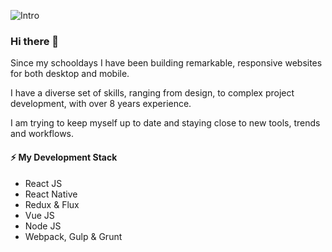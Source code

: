 ![Intro](https://toropanov.com/images/3_lZwI7.png)

### Hi there 👋

Since my schooldays I have been building remarkable, responsive websites for both desktop and mobile.

I have a diverse set of skills, ranging from design, to complex project development, with over 8 years experience.

I am trying to keep myself up to date and staying close to new tools, trends and workflows.


#### ⚡ My Development Stack
* React JS
* React Native
* Redux & Flux
* Vue JS
* Node JS 
* Webpack, Gulp & Grunt
